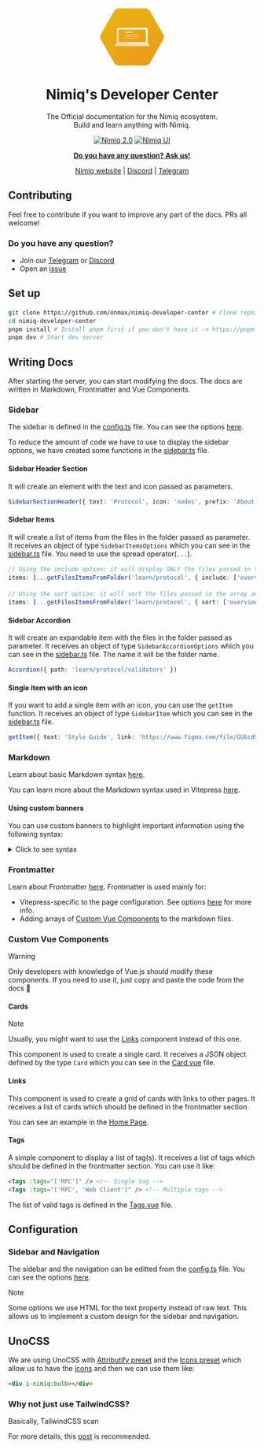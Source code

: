 <br />
<p align="center">
  <a href="https://github.com/nimiq/nimiq-developer-center">
    <img src="assets/developer-center-logo.png" alt="Logo" width="130" />
  </a>

<h1 align="center">
Nimiq's Developer Center
</h1>
<p align="center">
The Official documentation for the Nimiq ecosystem.<br>
Build and learn anything with Nimiq.
<p>

<p align="center">
  <a href="https://nimiq.com/" target="__blank"><img src="https://img.shields.io/badge/Nimiq%202.0-WIP-blue?style=flat&colorA=002438&colorB=41c399" alt="Nimiq 2.0"></a>
  <a href="https://nimiq.com/" target="__blank"><img src="https://img.shields.io/badge/Nimiq%20UI-WIP-blue?style=flat&colorA=002438&colorB=41c399" alt="Nimiq UI"></a>
</p>

<p align="center">
<a href="https://t.me/joinchat/AAAAAEJW-ozFwo7Er9jpHw"><b>Do you have any question? Ask us!</b></a>
</p>
<p align="center">
  <a href="https://nimiq.com/">Nimiq website</a> | <a href="https://discord.gg/cMHemg8">Discord</a> | <a href="https://t.me/joinchat/AAAAAEJW-ozFwo7Er9jpHw">Telegram</a>
</p>

## Contributing

Feel free to contribute if you want to improve any part of the docs. PRs all welcome!

### Do you have any question?

- Join our [Telegram](https://t.me/joinchat/AAAAAEJW-ozFwo7Er9jpHw) or [Discord](https://discord.gg/cMHemg8)
- Open an [issue](/issues/new)

## Set up

```bash
git clone https://github.com/onmax/nimiq-developer-center # Clone repo. You can also fork it and clone from your fork
cd nimiq-developer-center
pnpm install # Install pnpm first if you don't have it -> https://pnpm.io/installation
pnpm dev # Start dev server
```

## Writing Docs

After starting the server, you can start modifying the docs. The docs are written in Markdown, Frontmatter and Vue Components.

### Sidebar

The sidebar is defined in the [config.ts](/.vitepress/config.ts) file. You can see the options [here](https://vitepress.vuejs.org/guide/basic-config.html#config-file).

To reduce the amount of code we have to use to display the sidebar options, we have created some functions in the [sidebar.ts](/.vitepress/theme/utils/sidebar.ts) file.

#### Sidebar Header Section

It will create an element with the text and icon passed as parameters.

```ts
SidebarSectionHeader({ text: 'Protocol', icon: 'nodes', prefix: 'About the' })
```

#### Sidebar Items

It will create a list of items from the files in the folder passed as parameter. It receives an object of type `SidebarItemsOptions` which you can see in the [sidebar.ts](/.vitepress/theme/utils/sidebar.ts) file. You need to use the spread operator(`...`).

```ts
// Using the include option: it will display ONLY the files passed in the array
items: [...getFilesItemsFromFolder('learn/protocol', { include: ['overview', 'glossary', 'block-format'] })]

// Using the sort option: it will sort the files passed in the array and then it will include the rest of files in the folder
items: [...getFilesItemsFromFolder('learn/protocol', { sort: ['overview', 'glossary', 'block-format'] })]
```

#### Sidebar Accordion

It will create an expandable item with the files in the folder passed as parameter. It receives an object of type `SidebarAccordionOptions` which you can see in the [sidebar.ts](/.vitepress/theme/utils/sidebar.ts) file. The name it will be the folder name.

```ts
Accordion({ path: 'learn/protocol/validators' })
```

#### Single item with an icon

If you want to add a single item with an icon, you can use the `getItem` function. It receives an object of type `SidebarItem` which you can see in the [sidebar.ts](/.vitepress/theme/utils/sidebar.ts) file.

```ts
getItem({ text: 'Style Guide', link: 'https://www.figma.com/file/GU6cdS85S2v13QcdzW9v8Tav/NIMIQ-Style-Guide-(Oct-18)?type=design&node-id=0-1&mode=design&t=kLhdbJNNEnvBZrxV-0', icon: 'i-logos:figma' }),
```

### Markdown

Learn about basic Markdown syntax [here](https://docs.github.com/en/get-started/writing-on-github/getting-started-with-writing-and-formatting-on-github/basic-writing-and-formatting-syntax).

You can learn more about the Markdown syntax used in Vitepress [here](./markdown-examples.md).

#### Using custom banners

You can use custom banners to highlight important information using the following syntax:

<details>
<summary>Click to see syntax</summary>

```md
::: info
This is an info box.
:::

::: tip
This is a tip.
:::

::: warning
This is a warning.
:::

::: danger
This is a dangerous warning.
:::

::: details
This is a details block.
:::

::: goal
Getting started by building a minimal...
:::
```

</details>

### Frontmatter

Learn about Frontmatter [here](https://jekyllrb.com/docs/front-matter/). Frontmatter is used mainly for:

- Vitepress-specific to the page configuration. See options [here](https://vitepress.dev/reference/frontmatter-config#frontmatter-config) for more info.
- Adding arrays of [Custom Vue Components](#custom-vue-components) to the markdown files.

### Custom Vue Components

> [!WARNING]
> Only developers with knowledge of Vue.js should modify these components. If you need to use it, just copy and paste the code from the docs 🙂

#### Cards

> [!NOTE]
> Usually, you might want to use the [Links](#links) component instead of this one.

This component is used to create a single card. It receives a JSON object defined by the type `Card` which you can see in the [Card.vue](/.vitepress/theme/components/Card.vue) file.

#### Links

This component is used to create a grid of cards with links to other pages. It receives a list of cards which should be defined in the frontmatter section.

You can see an example in the [Home Page](/index.md).

#### Tags

A simple component to display a list of tag(s). It receives a list of tags which should be defined in the frontmatter section. You can use it like:

```md
<Tags :tags="['RPC']" /> <!-- Single tag -->
<Tags :tags="['RPC', 'Web Client']" /> <!-- Multiple tags -->
```

The list of valid tags is defined in the [Tags.vue](/.vitepress/theme/components/Tags.vue) file.

## Configuration

### Sidebar and Navigation

The sidebar and the navigation can be editted from the [config.ts](/.vitepress/config.ts) file. You can see the options [here](https://vitepress.vuejs.org/guide/basic-config.html#config-file).

> [!NOTE]
> Some options we use HTML for the text property instead of raw text. This allows us to implement a custom design for the sidebar and navigation.

## UnoCSS

We are using UnoCSS with [Attributify preset](https://unocss.dev/presets/attributify) and the [Icons preset](https://unocss.dev/presets/icons) which allow us to have the [icons](assets/icons) and then we can use them like:

```html
<div i-nimiq:bulb></div>
```

### Why not just use TailwindCSS?

Basically, TailwindCSS scan

For more details, this [post](https://antfu.me/posts/windicss-and-tailwind-jit) is recommended.
